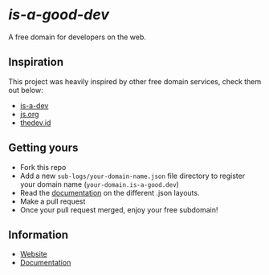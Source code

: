 <h1><i>is-a-good-dev</i></h1>
<p>A free domain for developers on the web.</p>
<h2>Inspiration</h2>
<p>This project was heavily inspired by other free domain services, check them out below:</p>
<ul>
  <li><a href="https://github.com/is-a-dev/register" target="_blank">is-a-dev</a></li>
  <li><a href="https://github.com/js-org/js.org/tree/master" target="_blank">js.org</a></li>
  <li><a href="https://github.com/fransallen/thedev.id" target="_blank">thedev.id</a></li>
</ul>
<h2>Getting yours</h2>
<ul>
  <li>Fork this repo</li>
  <li>Add a new <code>sub-logs/your-domain-name.json</code> file directory to register your domain name (<code>your-domain.is-a-good.dev</code>)</li>
  <li>Read the <a href="https://docs.is-a-good.dev/">documentation</a> on the different .json layouts.</li>
  <li>Make a pull request</li>
  <li>Once your pull request merged, enjoy your free subdomain!</li>
</ul>
<h2>Information</h2>
<ul>
  <li>
    <a href="https://is-a-good.dev">Website</a>
  </li>
  <li>
    <a href="https://docs.is-a-good.dev">Documentation</a>
  </li>
</ul>




